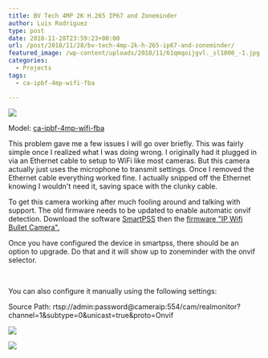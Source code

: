 ```yaml
---
title: BV Tech 4MP 2K H.265 IP67 and Zoneminder
author: Luis Rodriguez
type: post
date: 2018-11-28T23:59:23+00:00
url: /post/2018/11/28/bv-tech-4mp-2k-h-265-ip67-and-zoneminder/
featured_image: /wp-content/uploads/2018/11/61qmqoijgvl._sl1000_-1.jpg
categories:
  - Projects
tags:
  - ca-ipbf-4mp-wifi-fba

---
```

![](/uploads/2018/11/61qmqoijgvl._sl1000_.jpg)

Model: [ca-ipbf-4mp-wifi-fba][2]

This problem gave me a few issues I will go over briefly. This was fairly simple once I realized what I was doing wrong. I originally had it plugged in via an Ethernet cable to setup to WiFi like most cameras. But this camera actually just uses the microphone to transmit settings. Once I removed the Ethernet cable everything worked fine. I actually snipped off the Ethernet knowing I wouldn't need it, saving space with the clunky cable.

<!--more-->

To get this camera working after much fooling around and talking with support. The old firmware needs to be updated to enable automatic onvif detection. Download the software [SmartPSS][3] then the [firmware "IP Wifi Bullet Camera".][4]

Once you have configured the device in smartpss, there should be an option to upgrade. Do that and it will show up to zoneminder with the onvif selector.

&nbsp;

You can also configure it manually using the following settings:

Source Path: rtsp://admin:password@cameraip:554/cam/realmonitor?channel=1&subtype=0&unicast=true&proto=Onvif

![](/uploads/2018/11/2.png)

![](/uploads/2018/11/2-1.png)

&nbsp;

 [2]: https://www.bvsecurity.com/index.php/ca-ipbf-4mp-wifi.html
 [3]: https://www.bvsecurity.com/index.php/software
 [4]: https://www.bvsecurity.com/index.php/firmware